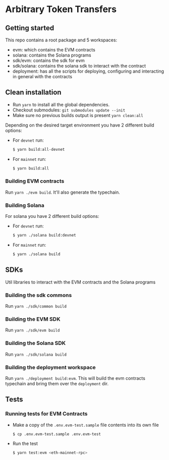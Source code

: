 # Arbitrary Token Transfers

## Getting started

This repo contains a root package and 5 workspaces:
 - evm: which contains the EVM contracts
 - solana: contains the Solana programs
 - sdk/evm: contains the sdk for evm
 - sdk/solana: contains the solana sdk to interact with the contract
 - deployment: has all the scripts for deploying, configuring and interacting in general with the contracts

## Clean installation

- Run `yarn` to install all the global dependencies.
- Checkout submodules: `git submodules update --init`
- Make sure no previous builds output is present `yarn clean:all`

Depending on the desired target environment you have 2 different build options:

- For `devnet` run:

  ```bash
  $ yarn build:all-devnet
  ```

- For `mainnet` run:

  ```bash
  $ yarn build:all
  ```

### Building EVM contracts

Run `yarn ./evm build`. It'll also generate the typechain.

### Building Solana

For solana you have 2 different build options:

- For `devnet` run:

  ```bash
  $ yarn ./solana build:devnet
  ```

- For `mainnet` run:

  ```bash
  $ yarn ./solana build
  ```

## SDKs

Util libraries to interact with the EVM contracts and the Solana programs

### Building the sdk commons

Run `yarn ./sdk/common build`

### Building the EVM SDK

Run `yarn ./sdk/evm build`

### Building the Solana SDK

Run `yarn ./sdk/solana build`

### Building the deployment workspace

Run `yarn ./deployment build:evm`. This will build the evm contracts typechain and bring them over the `deployment` dir.

## Tests

### Running tests for EVM Contracts

- Make a copy of the `.env.evm-test.sample` file contents into its own file

  ```bash
  $ cp .env.evm-test.sample .env.evm-test
  ```

- Run the test

  ```bash
  $ yarn test:evm <eth-mainnet-rpc>
  ```
